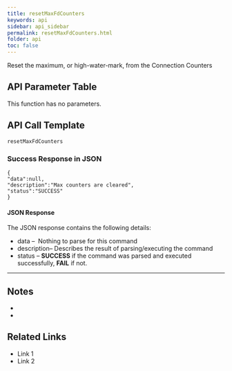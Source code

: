 ```yaml
---
title: resetMaxFdCounters
keywords: api
sidebar: api_sidebar
permalink: resetMaxFdCounters.html
folder: api
toc: false
---
```




Reset the maximum, or high-water-mark, from the Connection Counters





## API Parameter Table

This function has no parameters.



## API Call Template

``` 
resetMaxFdCounters
```



### Success Response in JSON

``` 
{
"data":null,
"description":"Max counters are cleared",
"status":"SUCCESS"
}
```



#### JSON Response

The JSON response contains the following details:

- data –  Nothing to parse for this command
- description– Describes the result of parsing/executing the command
- status – **SUCCESS** if the command was parsed and executed successfully, **FAIL** if not.

------

## Notes

- ​
- ​





## **Related Links**

- Link 1
- Link 2